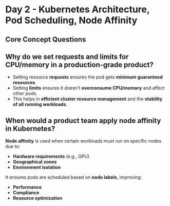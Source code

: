 # Day 2 - Kubernetes Architecture, Pod Scheduling, Node Affinity

## Core Concept Questions

## Why do we set requests and limits for CPU/memory in a production-grade product?

- Setting resource **requests** ensures the pod gets **minimum guaranteed resources**.  
- Setting **limits** ensures it doesn't **overconsume CPU/memory** and affect other pods.  
- This helps in **efficient cluster resource management** and the **stability of all running workloads**.


## When would a product team apply node affinity in Kubernetes?

**Node affinity** is used when certain workloads must run on specific nodes due to:
- **Hardware requirements** (e.g., GPU)
- **Geographical zones**
- **Environment isolation**

It ensures pods are scheduled based on **node labels**, improving:
- **Performance**
- **Compliance**
- **Resource optimization**